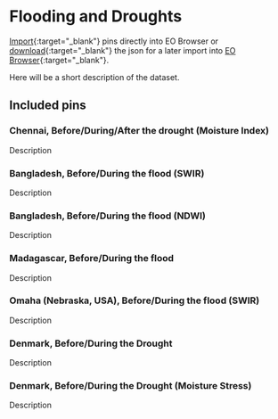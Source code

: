 # Flooding and Droughts

[Import](https://apps.sentinel-hub.com/eo-browser/?sharedPinsListId=e9bfcac8-9f1a-442d-b6d5-b1144bcda301){:target="_blank"} pins directly into EO Browser or [download](Flooding_and_Droughts.json){:target="_blank"} the json for a later import into [EO Browser](https://apps.sentinel-hub.com/eo-browser/?zoom=10&lat=41.9&lng=12.5&themeId=DEFAULT-THEME){:target="_blank"}.

Here will be a short description of the dataset.

## Included pins 

### Chennai, Before/During/After the drought (Moisture Index)

Description

### Bangladesh, Before/During the flood (SWIR)

Description

### Bangladesh, Before/During the flood (NDWI)

Description

### Madagascar, Before/During the flood

Description

### Omaha (Nebraska, USA), Before/During the flood (SWIR)

Description

### Denmark, Before/During the Drought

Description

### Denmark, Before/During the Drought (Moisture Stress)

Description
